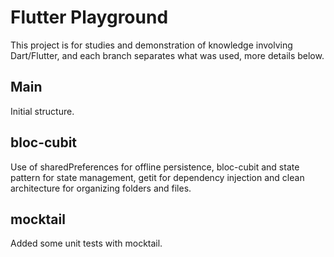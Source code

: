 # Flutter Playground

This project is for studies and demonstration of knowledge involving Dart/Flutter, and each branch separates what was used, more details below.

## Main

Initial structure.

## bloc-cubit

Use of sharedPreferences for offline persistence, bloc-cubit and state pattern for state management, getit for dependency injection and clean architecture for organizing folders and files.

## mocktail

Added some unit tests with mocktail.


